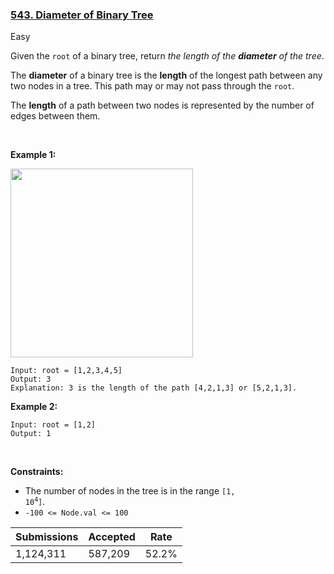 ### [543. Diameter of Binary Tree](https://leetcode.com/problems/diameter-of-binary-tree/)

Easy

Given the `` root `` of a binary tree, return _the length of the __diameter__ of the tree_.

The __diameter__ of a binary tree is the __length__ of the longest path between any two nodes in a tree. This path may or may not pass through the `` root ``.

The __length__ of a path between two nodes is represented by the number of edges between them.

 

__Example 1:__

<img alt="" src="https://assets.leetcode.com/uploads/2021/03/06/diamtree.jpg" style="width: 292px; height: 302px;"/>

```
Input: root = [1,2,3,4,5]
Output: 3
Explanation: 3 is the length of the path [4,2,1,3] or [5,2,1,3].
```

__Example 2:__

```
Input: root = [1,2]
Output: 1
```

 

__Constraints:__

*   The number of nodes in the tree is in the range <code>[1, 10<sup>4</sup>]</code>.
*   `` -100 <= Node.val <= 100 ``

| Submissions    | Accepted     | Rate   |
| -------------- | ------------ | ------ |
| 1,124,311 | 587,209 | 52.2% |